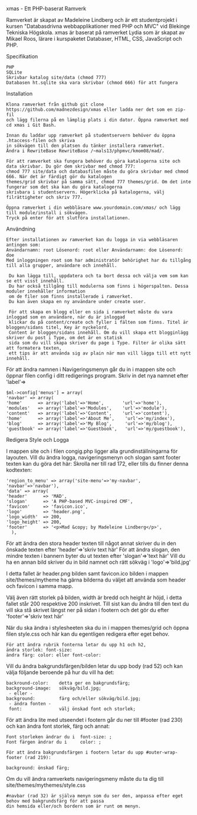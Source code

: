 xmas - Ett PHP-baserat Ramverk

Ramverket är skapat av Madeleine Lindberg och är ett studentprojekt i kursen "Databasdrivna webbapplikationer med PHP och MVC" vid Blekinge Tekniska Högskola. 
xmas är baserat på ramverket Lydia som är skapat av Mikael Roos, lärare i kurspaketet Databaser, HTML, CSS, JavaScript och PHP.

Specifikation

    PHP
    SQLite
    Skrivbar katalog site/data (chmod 777)
    Databasen ht.sqlite ska vara skrivbar (chmod 666) för att fungera
    
Installation

    Klona ramverket från github git clone https://github.com/madnezdesign/xmas eller ladda ner det som en zip-fil 
    och lägg filerna på en lämplig plats i din dator. Öppna ramverket med cd xmas i Git Bash. 
    
    Innan du laddar upp ramverket på studentservern behöver du öppna .htaccess-filen och skriva 
    in sökvägen till den platsen du tänker installera ramverket. 
    Ändra i RewriteBase RewriteBase /~mals13/phpmvc/kmom08/mad/.

    För att ramverket ska fungera behöver du göra katalogerna site och data skrivbar. Du gör dem skrivbar med chmod 777:
    chmod 777 site/data och databasfilen måste du göra skrivbar med chmod 666. När det är färdigt gör du katalogen
    themes/grid skrivbar på samma sätt, chmod 777 themes/grid. Om det inte fungerar som det ska kan du göra katalogerna
    skrivbara i studentservern. Högerklicka på katalogerna, välj filrättigheter och skriv 777.

    Öppna ramverket i din webbläsare www.yourdomain.com/xmas/ och lägg till module/install i sökvägen. 
    Tryck på enter för att slutföra installationen.

Användning

    Efter installationen av ramverket kan du logga in via webbläsaren antingen som:
    Användarnamn: root Lösenord: root eller Användarnamn: doe Lösenord: doe
    Med inloggningen root som har administratör behörighet har du tillgång till alla grupper, användare och innehåll.
     
     Du kan lägga till, uppdatera och ta bort dessa och välja vem som kan se ett visst innehåll. 
     Du har också tillgång till modulerna som finns i högerspalten. Dessa moduler innehåller information 
     om de filer som finns installerade i ramverket.
     Du kan även skapa en ny användare under create user. 
     
     För att skapa en blogg eller en sida i ramverket måste du vara inloggad som en användare, när du är inloggad
     klickar du på content/create och fyller i fälten som finns. Titel är bloggen/sidans titel, Key är nyckelord,
     Content är bloggen/sidans innehåll. Om du vill skapa ett blogginlägg skriver du post i Type, om det är en statisk
     sida som du vill skapa skriver du page i Type. Filter är olika sätt att formatera texten, 
     ett tips är att använda sig av plain när man vill lägga till ett nytt innehåll. 
     
För att ändra namnen i Navigeringsmenyn går du in i mappen site och öppnar filen config i ditt redigerings program.
Skriv in det nya namnet efter 'label'=>

    $ml->config['menus'] = array(
    'navbar' => array(
    'home'      => array('label'=>'Home',       'url'=>'home'),
    'modules'   => array('label'=>'Modules',    'url'=>'module'),
    'content'   => array('label'=>'Content',    'url'=>'content'),
    'home'      => array('label'=>'About Me',    'url'=>'my/index'),
    'blog'      => array('label'=>'My Blog',     'url'=>'my/blog'),
    'guestbook' => array('label'=>'Guestbook',   'url'=>'my/guestbook'),
    
    
Redigera Style och Logga

I mappen site och i filen congig.php ligger alla grundinställningarna för layouten.
Vill du ändra logga, navigeringsmenyn och slogan samt footer texten kan du göra det här: Skrolla ner till rad 172,
eller tills du finner denna kodtexten:

    'region_to_menu' => array('site-menu'=>'my-navbar', 'navbar'=>'navbar'),
    'data' => array(
    'header'      => 'MAD',
    'slogan'      => 'A PHP-based MVC-inspired CMF',
    'favicon'     => 'favicon.ico',
    'logo'        => 'header.png',
    'logo_width'  => 200,
    'logo_height' => 200,
    'footer'      => '<p>Mad &copy; by Madeleine Lindberg</p>',
      ),
      
För att ändra den stora header texten till något annat skriver du in den önskade texten efter 'header'=>'skriv text här'
För att ändra slogan, den mindre texten i bannern byter du ut texten efter 'slogan'=>'text här'
Vill du ha en annan bild skriver du in bild namnet och rätt sökväg i 'logo'=>'bild.jpg'

I detta fallet är header.png bilden samt favicon.ico bilden i mappen site/themes/mytheme
ha gärna bilderna du väljet att använda som header och favicon i samma mapp.

Välj även rätt storlek på bilden, width är bredd och height är höjd, i detta fallet står 200 respektive 200 inskrivet.
Till sist kan du ändra till den text du vill ska stå skrivet längst ner på sidan i footern och det gör du efter
'footer'=>'skriv text här'

När du ska ändra i stylesheeten ska du in i mappen themes/grid och öppna filen style.css och här kan du egentligen
redigera efter eget behov. 

    För att ändra rubrik fonterna letar du upp h1 och h2, 
    ändra storlek: font-size:  
    ändra färg: color: eller font-color:
    
Vill du ändra bakgrundsfärgen/bilden letar du upp body (rad 52) och kan välja följande beroende på hur du vill ha det:

    backround-color:    detta ger en bakgrundsfärg;
    background-image:   sökväg/bild.jpg;
     - eller -
    background:         färg och/eller sökväg/bild.jpg;
     - ändra fonten -
     font:              välj önskad font och storlek;
     
För att ändra lite med utseendet i footern går du ner till #footer (rad 230) och kan ändra font storlek, färg och annat:

    Font storleken ändrar du i  font-size: ;
    Font färgen ändrar du i     color: ;
    
    För att ändra bakgrundsfärgen i footern letar du upp #outer-wrap-footer (rad 219):
    
    background: önskad färg;
    
Om du vill ändra ramverkets navigeringsmeny måste du ta dig till site/themes/mythemes/style.css

    #navbar (rad 32) är själva menyn som du ser den, anpassa efter eget behov med bakgrundsfärg för att passa
    din hemsida eller/och bordern som är runt om menyn.
